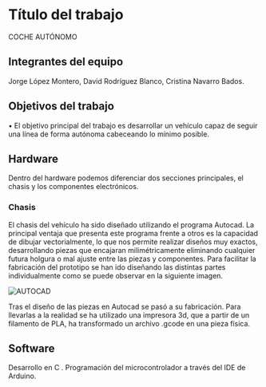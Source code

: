 # Título del trabajo

COCHE AUTÓNOMO

## Integrantes del equipo

Jorge López Montero, David Rodríguez Blanco, Cristina Navarro Bados.

## Objetivos del trabajo

•	El objetivo principal del trabajo es desarrollar un vehículo capaz de seguir una línea de forma autónoma cabeceando lo mínimo posible.

## Hardware

Dentro del hardware podemos diferenciar dos secciones principales, el chasis y los componentes electrónicos. 

### Chasis
  El chasis del vehículo ha sido diseñado utilizando el programa Autocad. La principal ventaja que presenta este programa frente a otros es la capacidad de dibujar vectorialmente, lo que nos permite realizar diseños muy exactos, desarrollando piezas que encajaran milimétricamente eliminando cualquier futura holgura o mal ajuste entre las piezas y componentes.
  Para facilitar la fabricación del prototipo se han ido diseñando las distintas partes individualmente como se puede observar en la siguiente imagen.
  
  ![AUTOCAD](/twA109_1920-vehiculo-autonomo/autocad.PNG)
  
  Tras el diseño de las piezas en Autocad se pasó a su fabricación. Para llevarlas a la realidad se ha utilizado una impresora 3d, que a partir de un filamento de PLA, ha transformado un archivo .gcode en una pieza física. 
  
  
 


## Software

Desarrollo en C . Programación del microcontrolador a través del IDE de Arduino.


